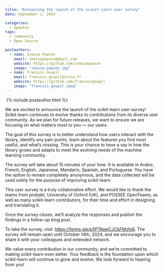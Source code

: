 ```yaml
---
title: "Announcing the launch of the scikit-learn user survey"
date: September 2, 2024

categories:
  - Updates
tags:
  - Community
  - Open Source

postauthors:
  - name: Inessa Pawson
    email: inessapawson@gmail.com
    website: https://github.com/inessapawson
    image: "inessa-pawson.jpg"
  - name: François Goupil
    email: francois.goupil@inria.fr
    website: https://github.com/francoisgoupil
    image: "francois_goupil.jpeg"
---
```

<div>
  <img src="/assets/images/posts_images/{{ page.featured-image }}" alt="">
  {% include postauthor.html %}
</div>

We are excited to announce the launch of the scikit-learn user survey! Scikit-learn
continues to evolve thanks to contributions from its diverse user community. As we plan
for future releases, we want to ensure we are focusing on what matters most to you — our
users.

The goal of this survey is to better understand how users interact with the library,
identify any pain points, learn about the features you find most useful, and what’s
missing. This is your chance to have a say in how the library grows and adapts to meet
the evolving needs of the machine learning community.

The survey will take about 15 minutes of your time. It is available in Arabic, French,
English, Japanese, Mandarin, Spanish, and Portuguese. You have the option to remain
completely anonymous, and the data collected will be used solely for the purpose of
improving scikit-learn.

This user survey is a truly collaborative effort. We would like to thank the teams from
probabl, University of Oxford (UK), and POSSEE OpenTeams, as well as many scikit-learn
contributors, for their time and effort in designing and translating it.

Once the survey closes, we’ll analyze the responses and publish the findings in a
follow-up blog post.

To take the survey, visit: https://forms.gle/p5P7AweCJCbFMzfo6. The survey will remain
open until October 14th, 2024, and we encourage you to share it with your colleagues and
extended network.

We value every contribution in our community, and we’re committed to making scikit-learn
even better. Your feedback is the foundation upon which scikit-learn will continue to
grow and evolve. We look forward to hearing from you!
